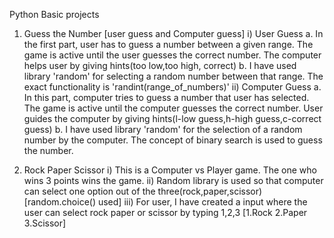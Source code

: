 Python Basic projects

1. Guess the Number [user guess and Computer guess]
i) User Guess 
	a. In the first part, user has to guess a number between a given range.
	   The game is active until the user guesses the correct number.
	   The computer helps user by giving hints(too low,too high, correct)
	b. I have used library 'random' for selecting a random number between that range.
	   The exact functionality is 'randint(range_of_numbers)'
ii) Computer Guess
	a. In this part, computer tries to guess a number that user has selected.
	   The game is active until the computer guesses the correct number.
	   User guides the computer by giving hints(l-low guess,h-high guess,c-correct guess)
	b. I have used library 'random' for the selection of a random number by the computer.
	   The concept of binary search is used to guess the number.
	   
2. Rock Paper Scissor
i) This is a Computer vs Player game. The one who wins 3 points wins the game.
ii) Random library is used so that computer can select one option out of the three(rock,paper,scissor)
    [random.choice() used]
iii) For user, I have created a input where the user can select rock paper or scissor by typing 1,2,3
	 [1.Rock 2.Paper 3.Scissor]